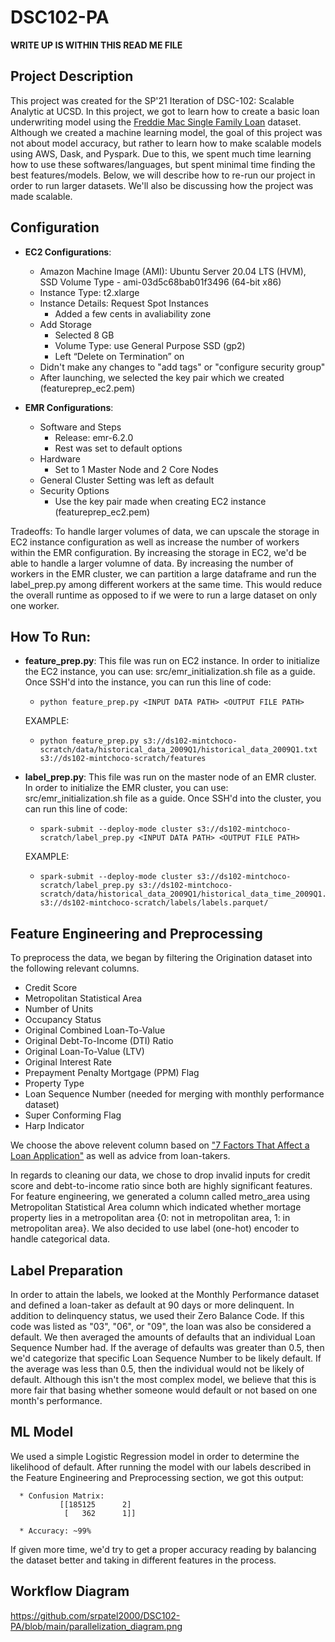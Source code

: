 # DSC102-PA

____WRITE UP IS WITHIN THIS READ ME FILE____

## Project Description
This project was created for the SP'21 Iteration of DSC-102: Scalable Analytic at UCSD. In this project, we got to learn how to create a basic loan underwriting model using the [Freddie Mac Single Family Loan](http://www.freddiemac.com/research/datasets/sf_loanlevel_dataset.page) dataset. Although we created a machine learning model, the goal of this project was not about model accuracy, but rather to learn how to make scalable models using AWS, Dask, and Pyspark. Due to this, we spent much time learning how to use these softwares/languages, but spent minimal time finding the best features/models. Below, we will describe how to re-run our project in order to run larger datasets. We'll also be discussing how the project was made scalable. 

## Configuration

* __EC2 Configurations__:
   * Amazon Machine Image (AMI): Ubuntu Server 20.04 LTS (HVM), SSD Volume Type - ami-03d5c68bab01f3496 (64-bit x86)
   * Instance Type: t2.xlarge
   * Instance Details: Request Spot Instances
      * Added a few cents in avaliability zone
   * Add Storage 
      * Selected 8 GB
      * Volume Type: use General Purpose SSD (gp2) 
      * Left “Delete on Termination” on
   * Didn't make any changes to "add tags" or "configure security group"
   * After launching, we selected the key pair which we created (featureprep_ec2.pem)

* __EMR Configurations__:
   * Software and Steps
      * Release: emr-6.2.0
      * Rest was set to default options 
   * Hardware
      * Set to 1 Master Node and 2 Core Nodes
   * General Cluster Setting was left as default
   * Security Options
      * Use the key pair made when creating EC2 instance (featureprep_ec2.pem)

Tradeoffs: To handle larger volumes of data, we can upscale the storage in EC2 instance configuration as well as increase the number of workers within the EMR configuration. By increasing the storage in EC2, we'd be able to handle a larger volumne of data. By increasing the number of workers in the EMR cluster, we can partition a large dataframe and run the label_prep.py among different workers at the same time. This would reduce the overall runtime as opposed to if we were to run a large dataset on only one worker. 

## How To Run:

* __feature_prep.py__: This file was run on EC2 instance. In order to initialize the EC2 instance, you can use: src/emr_initialization.sh file as a guide. Once SSH'd into the instance, you can run this line of code: 

    *     python feature_prep.py <INPUT DATA PATH> <OUTPUT FILE PATH>
  
  EXAMPLE:
    *     python feature_prep.py s3://ds102-mintchoco-scratch/data/historical_data_2009Q1/historical_data_2009Q1.txt s3://ds102-mintchoco-scratch/features


* __label_prep.py__: This file was run on the master node of an EMR cluster. In order to initialize the EMR cluster, you can use: src/emr_initialization.sh file as a guide. Once SSH'd into the cluster, you can run this line of code: 

    *     spark-submit --deploy-mode cluster s3://ds102-mintchoco-scratch/label_prep.py <INPUT DATA PATH> <OUTPUT FILE PATH>
  
  EXAMPLE:
    *     spark-submit --deploy-mode cluster s3://ds102-mintchoco-scratch/label_prep.py s3://ds102-mintchoco-scratch/data/historical_data_2009Q1/historical_data_time_2009Q1.txt s3://ds102-mintchoco-scratch/labels/labels.parquet/

## Feature Engineering and Preprocessing

To preprocess the data, we began by filtering the Origination dataset into the following relevant columns.
* Credit Score
* Metropolitan Statistical Area
* Number of Units
* Occupancy Status
* Original Combined Loan-To-Value 
* Original Debt-To-Income (DTI) Ratio
* Original Loan-To-Value (LTV) 
* Original Interest Rate
* Prepayment Penalty Mortgage (PPM) Flag
* Property Type 
* Loan Sequence Number (needed for merging with monthly performance dataset)
* Super Conforming Flag
* Harp Indicator

We choose the above relevent column based on ["7 Factors That Affect a Loan Application"](https://loans.usnews.com/articles/beyond-credit-scores-factors-that-affect-a-loan-application) as well as advice from loan-takers. 
   
In regards to cleaning our data, we chose to drop invalid inputs for credit score and debt-to-income ratio since both are highly significant features. For feature engineering, we generated a column called metro_area using Metropolitan Statistical Area column which indicated whether mortage property lies in a metropolitan area {0: not in metropolitan area, 1: in metropolitan area}. We also decided to use label (one-hot) encoder to handle categorical data.
   
## Label Preparation
   
In order to attain the labels, we looked at the Monthly Performance dataset and defined a loan-taker as default at 90 days or more delinquent. In addition to delinquency status, we used their Zero Balance Code. If this code was listed as "03", "06", or "09", the loan was also be considered a default. We then averaged the amounts of defaults that an individual Loan Sequence Number had. If the average of defaults was greater than 0.5, then we'd categorize that specific Loan Sequence Number to be likely default. If the average was less than 0.5, then the individual would not be likely of default. Although this isn't the most complex model, we believe that this is more fair that basing whether someone would default or not based on one month's performance. 
   
## ML Model
   
We used a simple Logistic Regression model in order to determine the likelihood of default. After running the model with our labels described in the Feature Engineering and Preprocessing section, we got this output: 
   
      * Confusion Matrix: 
               [[185125      2]
                [   362      1]]
   
      * Accuracy: ~99%
   
If given more time, we'd try to get a proper accuracy reading by balancing the dataset better and taking in different features in the process. 
  
  
## Workflow Diagram
https://github.com/srpatel2000/DSC102-PA/blob/main/parallelization_diagram.png

